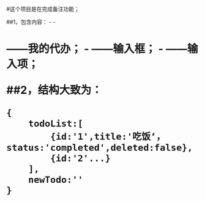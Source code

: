 #这个项目是在完成备注功能；

##1，包含内容：
    - <App />
        - <h1 /> ——我的代办；
        - <TodoInput /> ——输入框；
        - <TodoItem /> ——输入项；

##2，结构大致为：

    {
        todoList:[
            {id:'1',title:'吃饭‘，status:'completed',deleted:false},
            {id:'2'...}
        ],
        newTodo:''
    }


